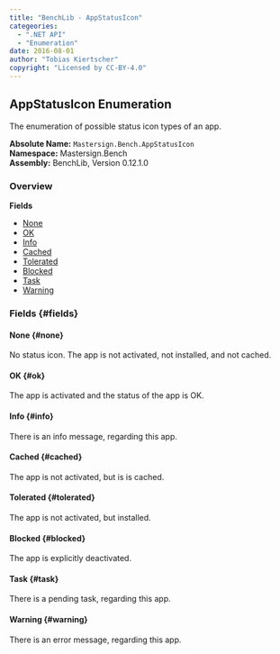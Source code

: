 ```yaml
---
title: "BenchLib - AppStatusIcon"
categeories:
  - ".NET API"
  - "Enumeration"
date: 2016-08-01
author: "Tobias Kiertscher"
copyright: "Licensed by CC-BY-4.0"
---
```


## AppStatusIcon Enumeration
The enumeration of possible status icon types of an app. 

**Absolute Name:** `Mastersign.Bench.AppStatusIcon`  
**Namespace:** Mastersign.Bench  
**Assembly:** BenchLib, Version 0.12.1.0



### Overview
**Fields**

* [None](#none)
* [OK](#ok)
* [Info](#info)
* [Cached](#cached)
* [Tolerated](#tolerated)
* [Blocked](#blocked)
* [Task](#task)
* [Warning](#warning)

### Fields {#fields}

#### None {#none}
No status icon. The app is not activated, not installed, and not cached. 

#### OK {#ok}
The app is activated and the status of the app is OK. 

#### Info {#info}
There is an info message, regarding this app. 

#### Cached {#cached}
The app is not activated, but is is cached. 

#### Tolerated {#tolerated}
The app is not activated, but installed. 

#### Blocked {#blocked}
The app is explicitly deactivated. 

#### Task {#task}
There is a pending task, regarding this app. 

#### Warning {#warning}
There is an error message, regarding this app. 

